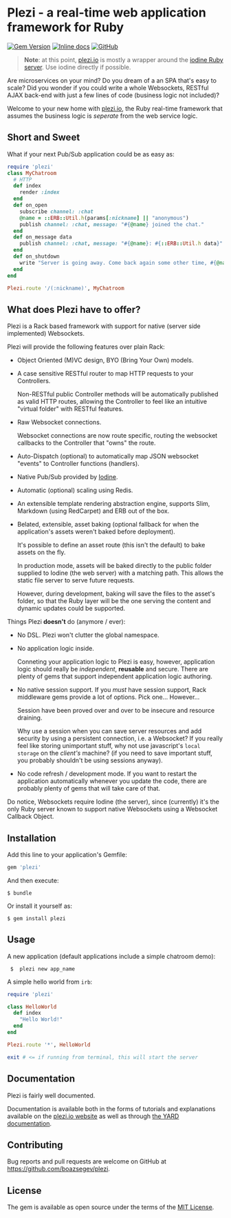 # Plezi - a real-time web application framework for Ruby

[![Gem Version](https://badge.fury.io/rb/plezi.svg)](https://badge.fury.io/rb/plezi)
[![Inline docs](http://inch-ci.org/github/boazsegev/plezi.svg?branch=master)](http://www.rubydoc.info/github/boazsegev/plezi/master/frames)
[![GitHub](https://img.shields.io/badge/GitHub-Open%20Source-blue.svg)](https://github.com/boazsegev/plezi)

> **Note**: at this point, [plezi.io](http://www.plezi.io) is mostly a wrapper around the [iodine Ruby server](https://github.com/boazsegev/iodine). Use iodine directly if possible.

Are microservices on your mind? Do you dream of a an SPA that's easy to scale? Did you wonder if you could write a whole Websockets, RESTful AJAX back-end with just a few lines of code (business logic not included)?

Welcome to your new home with [plezi.io](http://www.plezi.io), the Ruby real-time framework that assumes the business logic is *seperate* from the web service logic.

## Short and Sweet

What if your next Pub/Sub application could be as easy as:

```ruby
require 'plezi'
class MyChatroom
  # HTTP
  def index
    render :index
  end
  def on_open
    subscribe channel: :chat
    @name = ::ERB::Util.h(params[:nickname] || "anonymous")
    publish channel: :chat, message: "#{@name} joined the chat."
  end
  def on_message data
    publish channel: :chat, message: "#{@name}: #{::ERB::Util.h data}"
  end
  def on_shutdown
    write "Server is going away. Come back again some other time, #{@name}."
  end
end

Plezi.route '/(:nickname)', MyChatroom
```

## What does Plezi have to offer?

Plezi is a Rack based framework with support for native (server side implemented) Websockets.

Plezi will provide the following features over plain Rack:

* Object Oriented (M)VC design, BYO (Bring Your Own) models.

* A case sensitive RESTful router to map HTTP requests to your Controllers.

    Non-RESTful public Controller methods will be automatically published as valid HTTP routes, allowing the Controller to feel like an intuitive "virtual folder" with RESTful features.

* Raw Websocket connections.

    Websocket connections are now route specific, routing the websocket callbacks to the Controller that "owns" the route.

* Auto-Dispatch (optional) to automatically map JSON websocket "events" to Controller functions (handlers).

* Native Pub/Sub provided by [Iodine](https://github.com/boazsegev/iodine).

* Automatic (optional) scaling using Redis.

* An extensible template rendering abstraction engine, supports Slim, Markdown (using RedCarpet) and ERB out of the box.

* Belated, extensible, asset baking (optional fallback for when the application's assets weren't baked before deployment).

    It's possible to define an asset route (this isn't the default) to bake assets on the fly.

    In production mode, assets will be baked directly to the public folder supplied to Iodine (the web server) with a matching path. This allows the static file server to serve future requests.

    However, during development, baking will save the files to the asset's folder, so that the Ruby layer will be the one serving the content and dynamic updates could be supported.

Things Plezi **doesn't** do (anymore / ever):

* No DSL. Plezi won't clutter the global namespace.

* No application logic inside.

    Conneting your application logic to Plezi is easy, however, application logic should really be *independent*, **reusable** and secure. There are plenty of gems that support independent application logic authoring.

* No native session support. If you *must* have session support, Rack middleware gems provide a lot of options. Pick one... However...

    Session have been proved over and over to be insecure and resource draining.

    Why use a session when you can save server resources and add security by using a persistent connection, i.e. a Websocket? If you really feel like storing unimportant stuff, why not use javascript's `local storage` on the *client's* machine? (if you need to save important stuff, you probably shouldn't be using sessions anyway).

* No code refresh / development mode. If you want to restart the application automatically whenever you update the code, there are probably plenty of gems that will take care of that.

Do notice, Websockets require Iodine (the server), since (currently) it's the only Ruby server known to support native Websockets using a Websocket Callback Object.

## Installation

Add this line to your application's Gemfile:

```ruby
gem 'plezi'
```

And then execute:

    $ bundle

Or install it yourself as:

    $ gem install plezi

## Usage

A new application (default applications include a simple chatroom demo):

     $  plezi new app_name

A simple hello world from `irb`:

```ruby
require 'plezi'

class HelloWorld
  def index
    "Hello World!"
  end
end

Plezi.route '*', HelloWorld

exit # <= if running from terminal, this will start the server
```

## Documentation

Plezi is fairly well documented.

Documentation is available both in the forms of tutorials and explanations available on the [plezi.io website](http://www.plezi.io) as well as through [the YARD documentation](http://www.rubydoc.info/gems/plezi).

## Contributing

Bug reports and pull requests are welcome on GitHub at https://github.com/boazsegev/plezi.

## License

The gem is available as open source under the terms of the [MIT License](http://opensource.org/licenses/MIT).
